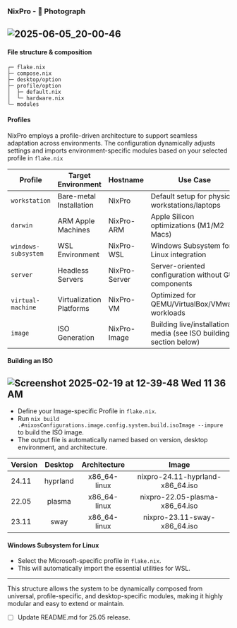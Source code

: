 ### NixPro - 📸 Photograph
![2025-06-05_20-00-46](https://github.com/user-attachments/assets/c1fb13b9-9f2c-4bbb-881b-c7bb6175d8d6)
---
#### File structure & composition
```
┌─ flake.nix
├─ compose.nix
├─ desktop/option
├─ profile/option
│  ├─ default.nix
│  └─ hardware.nix
└─ modules
```
#### Profiles
NixPro employs a profile-driven architecture to support seamless adaptation across environments. The configuration dynamically adjusts settings and imports environment-specific modules based on your selected profile in `flake.nix`

| Profile             | Target Environment       | Hostname         | Use Case                                                                 |
|---------------------|--------------------------|------------------|-------------------------------------------------------------------------|
| `workstation`       | Bare-metal Installation  | NixPro           | Default setup for physical workstations/laptops                         |
| `darwin`            | ARM Apple Machines       | NixPro-ARM       | Apple Silicon optimizations (M1/M2 Macs)                                |
| `windows-subsystem` | WSL Environment          | NixPro-WSL       | Windows Subsystem for Linux integration                                 |
| `server`            | Headless Servers         | NixPro-Server    | Server-oriented configuration without GUI components                    |
| `virtual-machine`   | Virtualization Platforms | NixPro-VM        | Optimized for QEMU/VirtualBox/VMware workloads                          |
| `image`             | ISO Generation           | NixPro-Image     | Building live/installation media (see ISO building section below)       |
#### Building an ISO
![Screenshot 2025-02-19 at 12-39-48 Wed 11 36 AM](https://github.com/user-attachments/assets/8056f514-e651-4cf8-97f6-b439d39f0a01)
---
- Define your Image-specific Profile in `flake.nix`.
- Run `nix build .#nixosConfigurations.image.config.system.build.isoImage --impure` to build the ISO image.
- The output file is automatically named based on version, desktop environment, and architecture.

| Version | Desktop  | Architecture  | Image                              |
| :------ | :------: | :-----------: | :---------------------------------: |
| 24.11   | hyprland | x86_64-linux  | nixpro-24.11-hyprland-x86_64.iso     |
| 22.05   | plasma   | x86_64-linux  | nixpro-22.05-plasma-x86_64.iso       |
| 23.11   | sway     | x86_64-linux  | nixpro-23.11-sway-x86_64.iso         |
#### Windows Subsystem for Linux
- Select the Microsoft-specific profile in `flake.nix`.
- This will automatically import the essential utilities for WSL.
---
This structure allows the system to be dynamically composed from universal, profile-specific, and desktop-specific modules, making it highly modular and easy to extend or maintain.
- [ ] Update README.md for 25.05 release.
